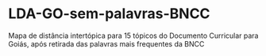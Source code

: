 # LDA-GO-sem-palavras-BNCC
Mapa de distância intertópica para 15 tópicos do Documento Curricular para Goiás, após retirada das palavras mais frequentes da BNCC
